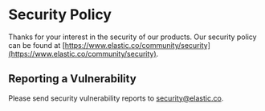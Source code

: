 # Security Policy

Thanks for your interest in the security of our products.
Our security policy can be found at [https://www.elastic.co/community/security](https://www.elastic.co/community/security).

## Reporting a Vulnerability
Please send security vulnerability reports to security@elastic.co.